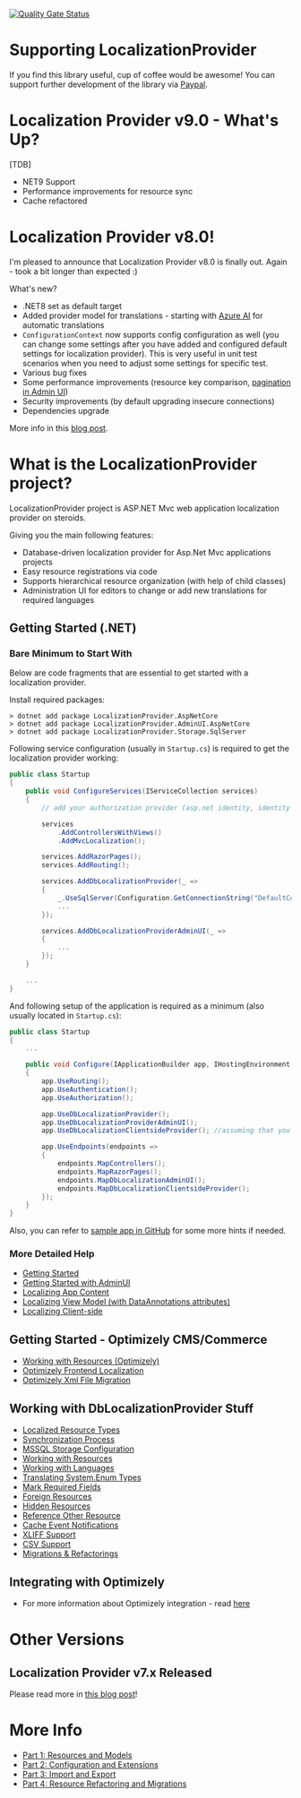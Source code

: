 [![Quality Gate Status](https://sonarcloud.io/api/project_badges/measure?project=valdisiljuconoks_LocalizationProvider&metric=alert_status)](https://sonarcloud.io/summary/new_code?id=valdisiljuconoks_LocalizationProvider)

# Supporting LocalizationProvider

If you find this library useful, cup of coffee would be awesome! You can support further development of the library via [Paypal](https://paypal.me/valdisiljuconoks).

# Localization Provider v9.0 - What's Up?

[TDB]

* NET9 Support
* Performance improvements for resource sync
* Cache refactored

# Localization Provider v8.0!

I'm pleased to announce that Localization Provider v8.0 is finally out. Again - took a bit longer than expected :)

What's new?

* .NET8 set as default target
* Added provider model for translations - starting with [Azure AI](common/docs/translators.md) for automatic translations
* `ConfigurationContext` now supports config configuration as well (you can change some settings after you have added and configured default settings for localization provider). This is very useful in unit test scenarios when you need to adjust some settings for specific test.
* Various bug fixes
* Some performance improvements (resource key comparison, [pagination in Admin UI](aspnetcore/docs/getting-started-adminui.md))
* Security improvements (by default upgrading insecure connections)
* Dependencies upgrade

More info in this [blog post](https://tech-fellow.eu/2024/02/28/localization-provider-v8-released/).

# What is the LocalizationProvider project?

LocalizationProvider project is ASP.NET Mvc web application localization provider on steroids.

Giving you the main following features:
* Database-driven localization provider for Asp.Net Mvc applications projects
* Easy resource registrations via code
* Supports hierarchical resource organization (with help of child classes)
* Administration UI for editors to change or add new translations for required languages

## Getting Started (.NET)

### Bare Minimum to Start With
Below are code fragments that are essential to get started with a localization provider.

Install required packages:

```
> dotnet add package LocalizationProvider.AspNetCore
> dotnet add package LocalizationProvider.AdminUI.AspNetCore
> dotnet add package LocalizationProvider.Storage.SqlServer
```

Following service configuration (usually in `Startup.cs`) is required to get the localization provider working:

```csharp
public class Startup
{
    public void ConfigureServices(IServiceCollection services)
    {
        // add your authorization provider (asp.net identity, identity server, whichever..)

        services
            .AddControllersWithViews()
            .AddMvcLocalization();

        services.AddRazorPages();
        services.AddRouting();

        services.AddDbLocalizationProvider(_ =>
        {
            _.UseSqlServer(Configuration.GetConnectionString("DefaultConnection"));
            ...
        });

        services.AddDbLocalizationProviderAdminUI(_ =>
        {
            ...
        });
    }

    ...
}
```

And following setup of the application is required as a minimum (also usually located in `Startup.cs`):

```csharp
public class Startup
{
    ...

    public void Configure(IApplicationBuilder app, IHostingEnvironment env)
    {
        app.UseRouting();
        app.UseAuthentication();
        app.UseAuthorization();

        app.UseDbLocalizationProvider();
        app.UseDbLocalizationProviderAdminUI();
        app.UseDbLocalizationClientsideProvider(); //assuming that you like also Javascript

        app.UseEndpoints(endpoints =>
        {
            endpoints.MapControllers();
            endpoints.MapRazorPages();
            endpoints.MapDbLocalizationAdminUI();
            endpoints.MapDbLocalizationClientsideProvider();
        });
    }
}
```


Also, you can refer to [sample app in GitHub](https://github.com/valdisiljuconoks/localizationprovider/tree/master/aspnetcore/tests/DbLocalizationProvider.Core.AspNetSample) for some more hints if needed.

### More Detailed Help

* [Getting Started](aspnetcore/docs/getting-started-netcore.md)
* [Getting Started with AdminUI](aspnetcore/docs/getting-started-adminui.md)
* [Localizing App Content](aspnetcore/docs/localizing-content-netcore.md)
* [Localizing View Model (with DataAnnotations attributes)](aspnetcore/docs/localizing-viewmodel-netcore.md)
* [Localizing Client-side](aspnetcore/docs/client-side-provider-netcore.md)


## Getting Started - Optimizely CMS/Commerce

* [Working with Resources (Optimizely)](optimizely/docs/working-with-resources-epi.md)
* [Optimizely Frontend Localization](optimizely/docs/jsresourcehandler-epi.md)
* [Optimizely Xml File Migration](optimizely/docs/xml-migration-epi.md)


## Working with DbLocalizationProvider Stuff

* [Localized Resource Types](common/docs/resource-types.md)
* [Synchronization Process](common/docs/sync-net.md)
* [MSSQL Storage Configuration](common/docs/mssql.md)
* [Working with Resources](common/docs/working-with-resources-net.md)
* [Working with Languages](common/docs/working-with-languages-net.md)
* [Translating System.Enum Types](common/docs/translate-enum-net.md)
* [Mark Required Fields](common/docs/required-fields.md)
* [Foreign Resources](common/docs/foreign-resources.md)
* [Hidden Resources](common/docs/hidden-resources.md)
* [Reference Other Resource](common/docs/ref-resources.md)
* [Cache Event Notifications](common/docs/cache-events.md)
* [XLIFF Support](common/docs/xliff.md)
* [CSV Support](common/docs/csv.md)
* [Migrations & Refactorings](common/docs/migr.md)

## Integrating with Optimizely
* For more information about Optimizely integration - read [here](https://github.com/valdisiljuconoks/localization-provider-epi/blob/master/README.md)

# Other Versions

## Localization Provider v7.x Released

Please read more in [this blog post](https://tech-fellow.eu/2022/01/23/dblocalizationprovider-for-optimizely/)!


# More Info

* [Part 1: Resources and Models](https://tech-fellow.eu/2016/03/16/db-localization-provider-part-1-resources-and-models/)
* [Part 2: Configuration and Extensions](https://tech-fellow.eu/2016/04/22/db-localization-provider-part-2-configuration-and-extensions/)
* [Part 3: Import and Export](https://tech-fellow.eu/2017/02/23/localization-provider-import-and-export-merge/)
* [Part 4: Resource Refactoring and Migrations](https://tech-fellow.eu/2017/10/10/localizationprovider-tree-view-export-and-migrations/)

